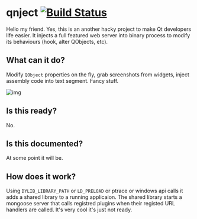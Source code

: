 # qnject [![Build Status](https://travis-ci.org/tfoldi/qnject.svg?branch=master)](https://travis-ci.org/tfoldi/qnject)

Hello my friend. Yes, this is an another hacky project to make Qt developers life easier. It injects a full featured 
web server into binary process to modify its behaviours (hook, alter QObjects, etc). 

## What can it do?

Modify `QObject` properties on the fly, grab screenshots from widgets, inject assembly code into text segment. Fancy stuff.

![img](https://github.com/tfoldi/qnject/blob/master/qnject-tableau.gif?raw=true)

## Is this ready?

No.

## Is this documented?

At some point it will be.

## How does it work?

Using `DYLIB_LIBRARY_PATH` or `LD_PRELOAD` or ptrace or windows api calls it adds a shared library to a running applicaion. The shared
library starts a mongoose server that calls registred plugins when their registed URL handlers are called. It's very cool it's
just not ready.
